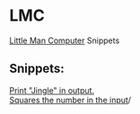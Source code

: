 # LMC
[Little Man Computer](https://peterhigginson.co.uk/lmc/) Snippets
## Snippets:
[Print "Jingle" in output.](https://github.com/MrRazamataz/LMC/blob/main/jingle.txt)  
[Squares the number in the input](https://github.com/MrRazamataz/LMC/blob/main/square.txt)/
